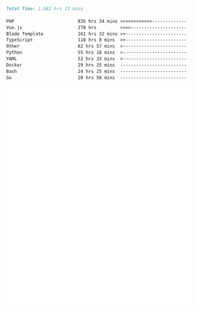 <!--START_SECTION:waka-->

```markdown
Total Time: 1,682 hrs 13 mins

PHP                        835 hrs 34 mins >>>>>>>>>>>>-------------   47.88 %
Vue.js                     278 hrs         >>>>---------------------   15.93 %
Blade Template             161 hrs 32 mins >>-----------------------   09.26 %
TypeScript                 118 hrs 8 mins  >>-----------------------   06.77 %
Other                      62 hrs 57 mins  >------------------------   03.61 %
Python                     55 hrs 18 mins  >------------------------   03.17 %
YAML                       52 hrs 33 mins  >------------------------   03.01 %
Docker                     29 hrs 25 mins  -------------------------   01.69 %
Bash                       24 hrs 25 mins  -------------------------   01.40 %
Go                         20 hrs 58 mins  -------------------------   01.20 %
```

<!--END_SECTION:waka-->
<p align="center">
    <img src="https://raw.githubusercontent.com/rjp2525/rjp2525/output/generated/overview.svg">
    <img src="https://raw.githubusercontent.com/rjp2525/rjp2525/output/generated/languages.svg">
</p>
